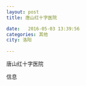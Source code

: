 ```yaml
--- 
layout: post 
title: 唐山红十字医院

date:   2016-05-03 13:39:56 
categories: 其他  
city: 洛阳
  
--- 
```

   
唐山红十字医院

信息

